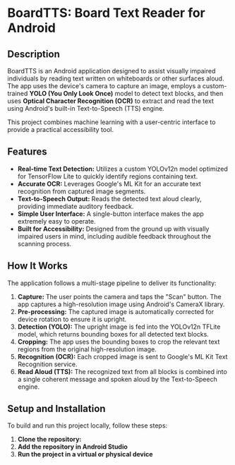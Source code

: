 # BoardTTS: Board Text Reader for Android

## Description

BoardTTS is an Android application designed to assist visually impaired individuals by reading text written on whiteboards or other surfaces aloud. The app uses the device's camera to capture an image, employs a custom-trained **YOLO (You Only Look Once)** model to detect text blocks, and then uses **Optical Character Recognition (OCR)** to extract and read the text using Android's built-in Text-to-Speech (TTS) engine.

This project combines machine learning with a user-centric interface to provide a practical accessibility tool.

## Features

- **Real-time Text Detection:** Utilizes a custom YOLOv12n model optimized for TensorFlow Lite to quickly identify regions containing text.
- **Accurate OCR:** Leverages Google's ML Kit for an accurate text recognition from captured image segments.
- **Text-to-Speech Output:** Reads the detected text aloud clearly, providing immediate auditory feedback.
- **Simple User Interface:** A single-button interface makes the app extremely easy to operate.
- **Built for Accessibility:** Designed from the ground up with visually impaired users in mind, including audible feedback throughout the scanning process.

## How It Works

The application follows a multi-stage pipeline to deliver its functionality:

1.  **Capture:** The user points the camera and taps the "Scan" button. The app captures a high-resolution image using Android's CameraX library.
2.  **Pre-processing:** The captured image is automatically corrected for device rotation to ensure it is upright.
3.  **Detection (YOLO):** The upright image is fed into the YOLOv12n TFLite model, which returns bounding boxes for all detected text blocks.
4.  **Cropping:** The app uses the bounding boxes to crop the relevant text regions from the original high-resolution image.
5.  **Recognition (OCR):** Each cropped image is sent to Google's ML Kit Text Recognition service.
6.  **Read Aloud (TTS):** The recognized text from all blocks is combined into a single coherent message and spoken aloud by the Text-to-Speech engine.

## Setup and Installation

To build and run this project locally, follow these steps:

1.  **Clone the repository:**
2.  **Add the repository in Android Studio**
3.  **Run the project in a virtual or physical device**     

